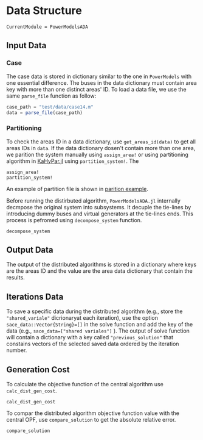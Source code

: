 # Data Structure

```@meta
CurrentModule = PowerModelsADA
```


## Input Data 


### Case
The case data is stored in dictionary similar to the one in `PowerModels` with one essential difference. The buses in the data dictionary must contain area key with more than one distinct areas' ID. To load a data file, we use the same `parse_file` function as follow: 

```julia
case_path = "test/data/case14.m"
data = parse_file(case_path)
```

### Partitioning
To check the areas ID in a data dictionary, use `get_areas_id(data)` to get all areas IDs in `data`. If the data dictionary dosen't contain more than one area, we parition the system manually using `assign_area!` or using partitioning algorithm in [KaHyPar.jl](https://github.com/kahypar/KaHyPar.jl) using `partition_system!`. The 

```@docs
assign_area!
partition_system!
```
An example of partition file is shown in [parition example](https://github.com/mkhraijah/PowerModelsADA.jl/blob/main/test/data/case14_2areas.csv).

Before running the distirbuted algorithm, `PowerModelsADA.jl` internally decmpose the original system into subsystems. It decuple the tie-lines by introducing dummy buses and virtual generators at the tie-lines ends. This process is pefromed using `decompose_system` function. 

```@docs
decompose_system
```

## Output Data 
The output of the distributed algorithms is stored in a dictionary where keys are the areas ID and the value are the area data dictionary that contain the results. 


## Iterations Data
To save a specific data during the distributed algorithm (e.g., store the `"shared_variale"` dicrionaryat each iteration), use the option `sace_data::Vector{String}=[]` in the solve function and add the key of the data (e.g., `sace_data=["shared variales"]` ). The output of solve function will contain a dictionary with a key called `"previous_solution"` that constains vectors of the selected saved data ordered by the iteration number.

## Generation Cost
To calculate the objective function of the central algorithm use `calc_dist_gen_cost`.


```@docs
calc_dist_gen_cost
```
To compar the distributed algorithm objective function value with the central OPF, use `compare_solution` to get the absolute relative error. 

```@docs
compare_solution
```